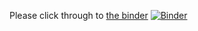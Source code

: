 Please click through to [the binder](TAS.ipynb)
[![Binder](https://mybinder.org/badge_logo.svg)](https://mybinder.org/v2/gh/fugalh/TAS/HEAD?labpath=TAS.ipynb)

